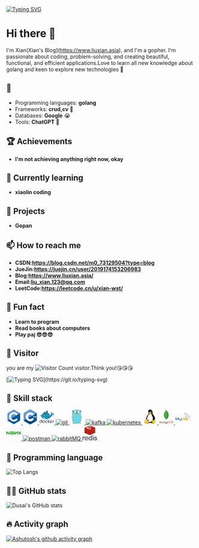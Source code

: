 <a href="https://git.io/typing-svg"><img src="https://readme-typing-svg.demolab.com?font=Fira+Code&weight=600&size=79&duration=4000&pause=1000&color=16FF9FD2&background=FFD22900&width=1400&height=200&lines=Welcome+to+Xian's+github" alt="Typing SVG" /></a>
# Hi there 👋

I'm Xian(Xian's Blog](https://www.liuxian.asia), and I'm a gopher. I'm passionate about coding, problem-solving, and creating beautiful, functional, and efficient applications.Love to learn all new knowledge about golang and keen to explore new technologies 🥰

## 💼 

- Programming languages: **golang**
- Frameworks: **crud,cv** 🤣
- Databases: **Google**  😭
- Tools: **ChatGPT**  🤡

## 🏆 Achievements

- **I'm not achieving anything right now, okay**

## 🌱 Currently learning

- **xiaolin coding**

## 🔭 Projects

- **Gopan**

## 📫 How to reach me

- **CSDN:https://blog.csdn.net/m0_73129504?type=blog**
- **JueJin:https://juejin.cn/user/2019174153206983**
- **Blog:https://www.liuxian.asia/**
- **Email:liu_xian.123@qq.com**
- **LeetCode:https://leetcode.cn/u/xian-wst/**

## 🌟 Fun fact

- **Learn to program**
- **Read books about computers**
- **Play paj 😎😎😎**

## 🤗 Visitor
you are my ![Visitor Count](https://profile-counter.glitch.me/liuxianloveqiqi/count.svg) visitor.Think you!😘😘😘

[![Typing SVG](https://readme-typing-svg.demolab.com?font=Fira+Code&weight=600&size=25&pause=1000&color=F7276C&background=FFD22900&center=%E5%81%87&vCenter=%E5%81%87&repeat=%E7%9C%9F&height=70&lines=Hello+World!)](https://git.io/typing-svg)

## 🚀 Skill stack
<p align="left"> <a href="https://www.cprogramming.com/" target="_blank" rel="noreferrer"> <img src="https://raw.githubusercontent.com/devicons/devicon/master/icons/c/c-original.svg" alt="c" width="40" height="40"/> </a> <a href="https://www.w3schools.com/cpp/" target="_blank" rel="noreferrer"> <img src="https://raw.githubusercontent.com/devicons/devicon/master/icons/cplusplus/cplusplus-original.svg" alt="cplusplus" width="40" height="40"/> </a> <a href="https://www.docker.com/" target="_blank" rel="noreferrer"> <img src="https://raw.githubusercontent.com/devicons/devicon/master/icons/docker/docker-original-wordmark.svg" alt="docker" width="40" height="40"/> </a> <a href="https://git-scm.com/" target="_blank" rel="noreferrer"> <img src="https://www.vectorlogo.zone/logos/git-scm/git-scm-icon.svg" alt="git" width="40" height="40"/> </a> <a href="https://golang.org" target="_blank" rel="noreferrer"> <img src="https://raw.githubusercontent.com/devicons/devicon/master/icons/go/go-original.svg" alt="go" width="40" height="40"/> </a> <a href="https://kafka.apache.org/" target="_blank" rel="noreferrer"> <img src="https://www.vectorlogo.zone/logos/apache_kafka/apache_kafka-icon.svg" alt="kafka" width="40" height="40"/> </a> <a href="https://kubernetes.io" target="_blank" rel="noreferrer"> <img src="https://www.vectorlogo.zone/logos/kubernetes/kubernetes-icon.svg" alt="kubernetes" width="40" height="40"/> </a> <a href="https://www.linux.org/" target="_blank" rel="noreferrer"> <img src="https://raw.githubusercontent.com/devicons/devicon/master/icons/linux/linux-original.svg" alt="linux" width="40" height="40"/> </a> <a href="https://www.mongodb.com/" target="_blank" rel="noreferrer"> <img src="https://raw.githubusercontent.com/devicons/devicon/master/icons/mongodb/mongodb-original-wordmark.svg" alt="mongodb" width="40" height="40"/> </a> <a href="https://www.mysql.com/" target="_blank" rel="noreferrer"> <img src="https://raw.githubusercontent.com/devicons/devicon/master/icons/mysql/mysql-original-wordmark.svg" alt="mysql" width="40" height="40"/> </a> <a href="https://www.nginx.com" target="_blank" rel="noreferrer"> <img src="https://raw.githubusercontent.com/devicons/devicon/master/icons/nginx/nginx-original.svg" alt="nginx" width="40" height="40"/> </a> <a href="https://postman.com" target="_blank" rel="noreferrer"> <img src="https://www.vectorlogo.zone/logos/getpostman/getpostman-icon.svg" alt="postman" width="40" height="40"/> </a> <a href="https://www.rabbitmq.com" target="_blank" rel="noreferrer"> <img src="https://www.vectorlogo.zone/logos/rabbitmq/rabbitmq-icon.svg" alt="rabbitMQ" width="40" height="40"/> </a> <a href="https://redis.io" target="_blank" rel="noreferrer"> <img src="https://raw.githubusercontent.com/devicons/devicon/master/icons/redis/redis-original-wordmark.svg" alt="redis" width="40" height="40"/> </a> </p>


## 📣 Programming language

![Top Langs](https://github-readme-stats.vercel.app/api/top-langs/?username=liuxianloveqiqi&layout=compact&theme=tokyonight)

## 🏊‍♂️ GitHub stats

![Dusai's GitHub stats](https://github-readme-stats.vercel.app/api?username=liuxianloveqiqi&show_icons=true&theme=radical)

## 🔥 Activity graph

[![Ashutosh's github activity graph](https://github-readme-activity-graph.vercel.app/graph?username=liuxianloveqiqi&theme=dracula)](https://github.com/ashutosh00710/github-readme-activity-graph)
